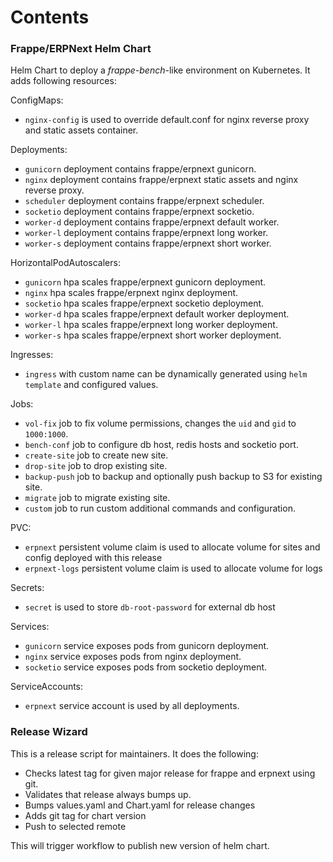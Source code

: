 # Contents

### Frappe/ERPNext Helm Chart

Helm Chart to deploy a *frappe-bench*-like environment on Kubernetes. It adds following resources:

ConfigMaps:

- `nginx-config` is used to override default.conf for nginx reverse proxy and static assets container.

Deployments:

- `gunicorn` deployment contains frappe/erpnext gunicorn.
- `nginx` deployment contains frappe/erpnext static assets and nginx reverse proxy.
- `scheduler` deployment contains frappe/erpnext scheduler.
- `socketio` deployment contains frappe/erpnext socketio.
- `worker-d` deployment contains frappe/erpnext default worker.
- `worker-l` deployment contains frappe/erpnext long worker.
- `worker-s` deployment contains frappe/erpnext short worker.

HorizontalPodAutoscalers:

- `gunicorn` hpa scales frappe/erpnext gunicorn deployment.
- `nginx` hpa scales frappe/erpnext nginx deployment.
- `socketio` hpa scales frappe/erpnext socketio deployment.
- `worker-d` hpa scales frappe/erpnext default worker deployment.
- `worker-l` hpa scales frappe/erpnext long worker deployment.
- `worker-s` hpa scales frappe/erpnext short worker deployment.

Ingresses:

- `ingress` with custom name can be dynamically generated using `helm template` and configured values.

Jobs:

- `vol-fix` job to fix volume permissions, changes the `uid` and `gid` to `1000:1000`.
- `bench-conf` job to configure db host, redis hosts and socketio port.
- `create-site` job to create new site.
- `drop-site` job to drop existing site.
- `backup-push` job to backup and optionally push backup to S3 for existing site.
- `migrate` job to migrate existing site.
- `custom` job to run custom additional commands and configuration.

PVC:

- `erpnext` persistent volume claim is used to allocate volume for sites and config deployed with this release
- `erpnext-logs` persistent volume claim is used to allocate volume for logs

Secrets:

- `secret` is used to store `db-root-password` for external db host

Services:

- `gunicorn` service exposes pods from gunicorn deployment.
- `nginx` service exposes pods from nginx deployment.
- `socketio` service exposes pods from socketio deployment.

ServiceAccounts:

- `erpnext` service account is used by all deployments.

### Release Wizard

This is a release script for maintainers. It does the following:

- Checks latest tag for given major release for frappe and erpnext using git.
- Validates that release always bumps up.
- Bumps values.yaml and Chart.yaml for release changes
- Adds git tag for chart version
- Push to selected remote

This will trigger workflow to publish new version of helm chart.
